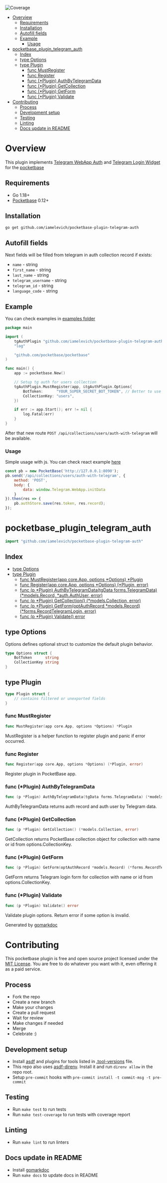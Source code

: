 
![Coverage](https://img.shields.io/badge/Coverage-38.1%25-yellow)
<!-- TOC -->
* [Overview](#overview)
  * [Requirements](#requirements)
  * [Installation](#installation)
  * [Autofill fields](#autofill-fields)
  * [Example](#example)
    * [Usage](#usage)
* [pocketbase\_plugin\_telegram\_auth](#pocketbaseplugintelegramauth)
  * [Index](#index)
  * [type Options](#type-options)
  * [type Plugin](#type-plugin)
    * [func MustRegister](#func-mustregister)
    * [func Register](#func-register)
    * [func \(\*Plugin\) AuthByTelegramData](#func-plugin-authbytelegramdata)
    * [func \(\*Plugin\) GetCollection](#func-plugin-getcollection)
    * [func \(\*Plugin\) GetForm](#func-plugin-getform)
    * [func \(\*Plugin\) Validate](#func-plugin-validate)
* [Contributing](#contributing)
  * [Process](#process)
  * [Development setup](#development-setup)
  * [Testing](#testing)
  * [Linting](#linting)
  * [Docs update in README](#docs-update-in-readme)
<!-- TOC -->

# Overview

This plugin implements [Telegram WebApp Auth](https://core.telegram.org/bots/webapps#validating-data-received-via-the-web-app) and [Telegram Login Widget](https://core.telegram.org/widgets/login) for the [pocketbase](https://github.com/pocketbase/pocketbase)

## Requirements

- Go 1.18+
- [Pocketbase](https://github.com/pocketbase/pocketbase) 0.12+

## Installation

```bash
go get github.com/iamelevich/pocketbase-plugin-telegram-auth
```

## Autofill fields

Next fields will be filled from telegram in auth collection record if exists:

- `name` - string
- `first_name` - string
- `last_name` - string
- `telegram_username` - string
- `telegram_id` - string
- `language_code` - string

## Example

You can check examples in [examples folder](/examples)

```go
package main

import (
	tgAuthPlugin "github.com/iamelevich/pocketbase-plugin-telegram-auth"
	"log"

	"github.com/pocketbase/pocketbase"
)

func main() {
	app := pocketbase.New()

	// Setup tg auth for users collection
	tgAuthPlugin.MustRegister(app, &tgAuthPlugin.Options{
		BotToken:      "YOUR_SUPER_SECRET_BOT_TOKEN", // Better to use ENV variable for that
		CollectionKey: "users",
	})

	if err := app.Start(); err != nil {
		log.Fatal(err)
	}
}
```

After that new route `POST /api/collections/users/auth-with-telegram` will be available.

### Usage

Simple usage with js. You can check react example [here](./examples/webapp-react)
```js
const pb = new PocketBase('http://127.0.0.1:8090');
pb.send('/api/collections/users/auth-with-telegram', {
    method: 'POST',
    body: {
        data: window.Telegram.WebApp.initData
    }
}).then(res => {
    pb.authStore.save(res.token, res.record);
});
```

<!-- gomarkdoc:embed:start -->

<!-- Code generated by gomarkdoc. DO NOT EDIT -->

# pocketbase\_plugin\_telegram\_auth

```go
import "github.com/iamelevich/pocketbase-plugin-telegram-auth"
```

## Index

- [type Options](<#type-options>)
- [type Plugin](<#type-plugin>)
  - [func MustRegister(app core.App, options *Options) *Plugin](<#func-mustregister>)
  - [func Register(app core.App, options *Options) (*Plugin, error)](<#func-register>)
  - [func (p *Plugin) AuthByTelegramData(tgData forms.TelegramData) (*models.Record, *auth.AuthUser, error)](<#func-plugin-authbytelegramdata>)
  - [func (p *Plugin) GetCollection() (*models.Collection, error)](<#func-plugin-getcollection>)
  - [func (p *Plugin) GetForm(optAuthRecord *models.Record) (*forms.RecordTelegramLogin, error)](<#func-plugin-getform>)
  - [func (p *Plugin) Validate() error](<#func-plugin-validate>)


## type Options

Options defines optional struct to customize the default plugin behavior.

```go
type Options struct {
    BotToken      string
    CollectionKey string
}
```

## type Plugin

```go
type Plugin struct {
    // contains filtered or unexported fields
}
```

### func MustRegister

```go
func MustRegister(app core.App, options *Options) *Plugin
```

MustRegister is a helper function to register plugin and panic if error occurred.

### func Register

```go
func Register(app core.App, options *Options) (*Plugin, error)
```

Register plugin in PocketBase app.

### func \(\*Plugin\) AuthByTelegramData

```go
func (p *Plugin) AuthByTelegramData(tgData forms.TelegramData) (*models.Record, *auth.AuthUser, error)
```

AuthByTelegramData returns auth record and auth user by Telegram data.

### func \(\*Plugin\) GetCollection

```go
func (p *Plugin) GetCollection() (*models.Collection, error)
```

GetCollection returns PocketBase collection object for collection with name or id from options.CollectionKey.

### func \(\*Plugin\) GetForm

```go
func (p *Plugin) GetForm(optAuthRecord *models.Record) (*forms.RecordTelegramLogin, error)
```

GetForm returns Telegram login form for collection with name or id from options.CollectionKey.

### func \(\*Plugin\) Validate

```go
func (p *Plugin) Validate() error
```

Validate plugin options. Return error if some option is invalid.



Generated by [gomarkdoc](<https://github.com/princjef/gomarkdoc>)


<!-- gomarkdoc:embed:end -->

# Contributing

This pocketbase plugin is free and open source project licensed under the [MIT License](LICENSE.md).
You are free to do whatever you want with it, even offering it as a paid service.

## Process

- Fork the repo
- Create a new branch
- Make your changes
- Create a pull request
- Wait for review
- Make changes if needed
- Merge
- Celebrate :)

## Development setup

- Install [asdf](https://asdf-vm.com/#/core-manage-asdf-vm) and plugins for tools listed in [.tool-versions](.tool-versions) file.
- This repo also uses [asdf-direnv](https://github.com/asdf-community/asdf-direnv). Install it and run `direnv allow` in the repo root.
- Setup `pre-commit` hooks with `pre-commit install -t commit-msg -t pre-commit`

## Testing

- Run `make test` to run tests
- Run `make test-coverage` to run tests with coverage report

## Linting

- Run `make lint` to run linters

## Docs update in README

- Install [gomarkdoc](https://github.com/princjef/gomarkdoc)
- Run `make docs` to update docs in README